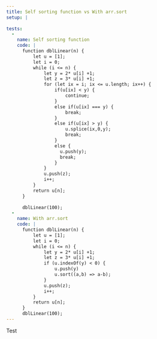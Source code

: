 ```yaml
---
title: Self sorting function vs With arr.sort
setup: |
  
tests:
  -
    name: Self sorting function
    code: |
      function dblLinear(n) {
          let u = [1];
          let i = 0;
          while (i <= n) {
              let y = 2* u[i] +1;
              let z = 3* u[i] +1;
              for (let ix = i; ix <= u.length; ix++) {
                  if(u[ix] < y) {
                      continue;
                  }
                  else if(u[ix] === y) {
                      break;
                  }
                  else if(u[ix] > y) {
                      u.splice(ix,0,y);
                      break;
                  }
                  else {
                    u.push(y);
                    break;
                  }
              }
              u.push(z);
              i++;
          }
          return u[n];
      }
      
      dblLinear(100);
  -
    name: With arr.sort
    code: |
      function dblLinear(n) {
          let u = [1];
          let i = 0;
          while (i <= n) {
              let y = 2* u[i] +1;
              let z = 3* u[i] +1;
              if (u.indexOf(y) < 0) {
                  u.push(y)
                  u.sort((a,b) => a-b);
              }
              u.push(z);
              i++;
          }
          return u[n];
      }
      dblLinear(100);
---
```

Test
